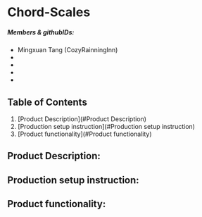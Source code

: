 # Chord-Scales
##### Members & githubIDs:
* Mingxuan Tang (CozyRainningInn)
*
*
*
*

## Table of Contents
1. [Product Description](#Product Description)
2. [Production setup instruction](#Production setup instruction)
3. [Product functionality](#Product functionality)

## Product Description:


## Production setup instruction: 


## Product functionality:


